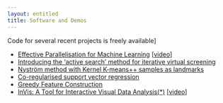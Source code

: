```yaml
---
layout: entitled
title: Software and Demos
---
```


Code for several recent projects is freely available]
 -   [Effective Parallelisation for Machine Learning](https://bitbucket.org/Michael_Kamp/radonmachine)  [[video](https://www.youtube.com/watch?v=IzaHpwf2FGY)]
 -   [Introducing the ‘active search’ method for iterative virtual screening](https://github.com/rmgarnett/active_virtual_screening)
 -   [Nyström method with Kernel K-means++ samples as landmarks](https://bitbucket.org/doglic/nystroem)
 -   [Co-regularised support vector regression](https://bitbucket.org/Michael_Kamp/cosvr)
 -   [Greedy Feature Construction](https://bitbucket.org/doglic/gfc)
 -   [InVis: A Tool for Interactive Visual Data Analysis(*)]({{site.url}}{{page.url}}InVis/) [[video](https://drive.google.com/file/d/1EYubxd6CxgXlmYsKJNii5ryPX8OWlMvj/view?usp=sharing)]

